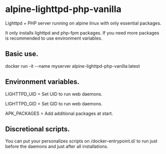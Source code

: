 # alpine-lighttpd-php-vanilla
Lighttpd + PHP server running on alpine linux with only essential packages.

It only installs lighttpd and php-fpm packages. If you need more packages is
recommended to use environment variables.

## Basic use.
docker run -it --name myserver alpine-lighttpd-php-vanilla:latest

## Environment variables.
LIGHTTPD_UID = Set UID to run web daemons.

LIGHTTPD_GID = Set GID to run web daemons.

APK_PACKAGES = Add additional packages at start.

## Discretional scripts.
You can put your personalizes scripts on /docker-entrypoint.d/ to run just
before the daemons and just after all installations.
